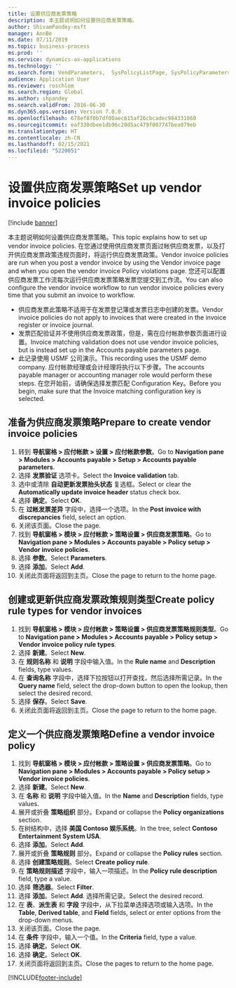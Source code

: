 ```yaml
---
title: 设置供应商发票策略
description: 本主题说明如何设置供应商发票策略。
author: ShivamPandey-msft
manager: AnnBe
ms.date: 07/11/2019
ms.topic: business-process
ms.prod: ''
ms.service: dynamics-ax-applications
ms.technology: ''
ms.search.form: VendParameters,  SysPolicyListPage, SysPolicyParameters, SysPolicySourceDocumentRuleType, SysPolicy, SysPolicySourceDocumentRule, SysQueryForm, SysQueryTableLookUp, SysQueryPrefixLookUp, SysQueryFieldLookUp
audience: Application User
ms.reviewer: roschlom
ms.search.region: Global
ms.author: shpandey
ms.search.validFrom: 2016-06-30
ms.dyn365.ops.version: Version 7.0.0
ms.openlocfilehash: 678ef8f0b7df00aec615af26cbcadec984331060
ms.sourcegitcommit: eaf330dbee1db96c20d5ac479f007747bea079eb
ms.translationtype: HT
ms.contentlocale: zh-CN
ms.lasthandoff: 02/15/2021
ms.locfileid: "5220051"
---
```

# <a name="set-up-vendor-invoice-policies"></a><span data-ttu-id="d1892-103">设置供应商发票策略</span><span class="sxs-lookup"><span data-stu-id="d1892-103">Set up vendor invoice policies</span></span>

[!include [banner](../../includes/banner.md)]

<span data-ttu-id="d1892-104">本主题说明如何设置供应商发票策略。</span><span class="sxs-lookup"><span data-stu-id="d1892-104">This topic explains how to set up vendor invoice policies.</span></span> <span data-ttu-id="d1892-105">在您通过使用供应商发票页面过帐供应商发票，以及打开供应商发票政策违规页面时，将运行供应商发票政策。</span><span class="sxs-lookup"><span data-stu-id="d1892-105">Vendor invoice policies are run when you post a vendor invoice by using the Vendor invoice page and when you open the vendor invoice Policy violations page.</span></span> <span data-ttu-id="d1892-106">您还可以配置供应商发票工作流每次运行供应商发票策略发票您提交到工作流。</span><span class="sxs-lookup"><span data-stu-id="d1892-106">You can also configure the vendor invoice workflow to run vendor invoice policies every time that you submit an invoice to workflow.</span></span> 

- <span data-ttu-id="d1892-107">供应商发票此策略不适用于在发票登记簿或发票日志中创建的发票。</span><span class="sxs-lookup"><span data-stu-id="d1892-107">Vendor invoice policies do not apply to invoices that were created in the invoice register or invoice journal.</span></span>  
- <span data-ttu-id="d1892-108">发票匹配验证并不使用供应商发票政策，但是，需在应付帐款参数页面进行设置。</span><span class="sxs-lookup"><span data-stu-id="d1892-108">Invoice matching validation does not use vendor invoice policies, but is instead set up in the Accounts payable parameters page.</span></span>  
- <span data-ttu-id="d1892-109">此记录使用 USMF 公司演示。</span><span class="sxs-lookup"><span data-stu-id="d1892-109">This recording uses the USMF demo company.</span></span> <span data-ttu-id="d1892-110">应付帐款经理或会计经理将执行以下步骤。</span><span class="sxs-lookup"><span data-stu-id="d1892-110">The accounts payable manager or accounting manager role would perform these steps.</span></span> <span data-ttu-id="d1892-111">在您开始前，请确保选择发票匹配 Configuration Key。</span><span class="sxs-lookup"><span data-stu-id="d1892-111">Before you begin, make sure that the Invoice matching configuration key is selected.</span></span>


## <a name="prepare-to-create-vendor-invoice-policies"></a><span data-ttu-id="d1892-112">准备为供应商发票策略</span><span class="sxs-lookup"><span data-stu-id="d1892-112">Prepare to create vendor invoice policies</span></span>
1. <span data-ttu-id="d1892-113">转到 **导航窗格 > 应付帐款 > 设置 > 应付帐款参数**。</span><span class="sxs-lookup"><span data-stu-id="d1892-113">Go to **Navigation pane > Modules > Accounts payable > Setup > Accounts payable parameters**.</span></span>
2. <span data-ttu-id="d1892-114">选择 **发票验证** 选项卡。</span><span class="sxs-lookup"><span data-stu-id="d1892-114">Select the **Invoice validation** tab.</span></span>
3. <span data-ttu-id="d1892-115">选中或清除 **自动更新发票抬头状态** 复选框。</span><span class="sxs-lookup"><span data-stu-id="d1892-115">Select or clear the **Automatically update invoice header** status check box.</span></span>
4. <span data-ttu-id="d1892-116">选择 **确定**。</span><span class="sxs-lookup"><span data-stu-id="d1892-116">Select **OK**.</span></span>
5. <span data-ttu-id="d1892-117">在 **过帐发票差异** 字段中，选择一个选项。</span><span class="sxs-lookup"><span data-stu-id="d1892-117">In the **Post invoice with discrepancies** field, select an option.</span></span>
6. <span data-ttu-id="d1892-118">关闭该页面。</span><span class="sxs-lookup"><span data-stu-id="d1892-118">Close the page.</span></span>
7. <span data-ttu-id="d1892-119">找到 **导航窗格 > 模块 > 应付帐款 > 策略设置 > 供应商发票策略**。</span><span class="sxs-lookup"><span data-stu-id="d1892-119">Go to **Navigation pane > Modules > Accounts payable > Policy setup > Vendor invoice policies**.</span></span>
8. <span data-ttu-id="d1892-120">选择 **参数**。</span><span class="sxs-lookup"><span data-stu-id="d1892-120">Select **Parameters**.</span></span>
9. <span data-ttu-id="d1892-121">选择 **添加**。</span><span class="sxs-lookup"><span data-stu-id="d1892-121">Select **Add**.</span></span>
10. <span data-ttu-id="d1892-122">关闭此页面将返回到主页。</span><span class="sxs-lookup"><span data-stu-id="d1892-122">Close the page to return to the home page.</span></span>

## <a name="create-policy-rule-types-for-vendor-invoices"></a><span data-ttu-id="d1892-123">创建或更新供应商发票政策规则类型</span><span class="sxs-lookup"><span data-stu-id="d1892-123">Create policy rule types for vendor invoices</span></span>
1. <span data-ttu-id="d1892-124">找到 **导航窗格 > 模块 > 应付帐款 > 策略设置 > 供应商发票策略规则类型**。</span><span class="sxs-lookup"><span data-stu-id="d1892-124">Go to **Navigation pane > Modules > Accounts payable > Policy setup > Vendor invoice policy rule types**.</span></span>
2. <span data-ttu-id="d1892-125">选择 **新建**。</span><span class="sxs-lookup"><span data-stu-id="d1892-125">Select **New**.</span></span>
3. <span data-ttu-id="d1892-126">在 **规则名称** 和 **说明** 字段中输入值。</span><span class="sxs-lookup"><span data-stu-id="d1892-126">In the **Rule name** and **Description** fields, type values.</span></span>
4. <span data-ttu-id="d1892-127">在 **查询名称** 字段中，选择下拉按钮以打开查找，然后选择所需记录。</span><span class="sxs-lookup"><span data-stu-id="d1892-127">In the **Query name** field, select the drop-down button to open the lookup, then select the desired record.</span></span>
5. <span data-ttu-id="d1892-128">选择 **保存**。</span><span class="sxs-lookup"><span data-stu-id="d1892-128">Select **Save**.</span></span>
6. <span data-ttu-id="d1892-129">关闭此页面将返回到主页。</span><span class="sxs-lookup"><span data-stu-id="d1892-129">Close the page to return to the home page.</span></span>

## <a name="define-a-vendor-invoice-policy"></a><span data-ttu-id="d1892-130">定义一个供应商发票策略</span><span class="sxs-lookup"><span data-stu-id="d1892-130">Define a vendor invoice policy</span></span>
1. <span data-ttu-id="d1892-131">找到 **导航窗格 > 模块 > 应付帐款 > 策略设置 > 供应商发票策略**。</span><span class="sxs-lookup"><span data-stu-id="d1892-131">Go to **Navigation pane > Modules > Accounts payable > Policy setup > Vendor invoice policies**.</span></span>
2. <span data-ttu-id="d1892-132">选择 **新建**。</span><span class="sxs-lookup"><span data-stu-id="d1892-132">Select **New**.</span></span>
3. <span data-ttu-id="d1892-133">在 **名称** 和 **说明** 字段中输入值。</span><span class="sxs-lookup"><span data-stu-id="d1892-133">In the **Name** and **Description** fields, type values.</span></span>
4. <span data-ttu-id="d1892-134">展开或折叠 **策略组织** 部分。</span><span class="sxs-lookup"><span data-stu-id="d1892-134">Expand or collapse the **Policy organizations** section.</span></span>
5. <span data-ttu-id="d1892-135">在树结构中，选择 **美国 Contoso 娱乐系统**。</span><span class="sxs-lookup"><span data-stu-id="d1892-135">In the tree, select **Contoso Entertainment System USA**.</span></span>
6. <span data-ttu-id="d1892-136">选择 **添加**。</span><span class="sxs-lookup"><span data-stu-id="d1892-136">Select **Add**.</span></span>
7. <span data-ttu-id="d1892-137">展开或折叠 **策略规则** 部分。</span><span class="sxs-lookup"><span data-stu-id="d1892-137">Expand or collapse the **Policy rules** section.</span></span>
8. <span data-ttu-id="d1892-138">选择 **创建策略规则**。</span><span class="sxs-lookup"><span data-stu-id="d1892-138">Select **Create policy rule**.</span></span>
9. <span data-ttu-id="d1892-139">在 **策略规则描述** 字段中，输入一项描述。</span><span class="sxs-lookup"><span data-stu-id="d1892-139">In the **Policy rule description** field, type a value.</span></span>
10. <span data-ttu-id="d1892-140">选择 **筛选器**。</span><span class="sxs-lookup"><span data-stu-id="d1892-140">Select **Filter**.</span></span>
11. <span data-ttu-id="d1892-141">选择 **添加**。</span><span class="sxs-lookup"><span data-stu-id="d1892-141">Select **Add**.</span></span> <span data-ttu-id="d1892-142">选择所需记录。</span><span class="sxs-lookup"><span data-stu-id="d1892-142">Select the desired record.</span></span>
12. <span data-ttu-id="d1892-143">在 **表**、**派生表** 和 **字段** 字段中，从下拉菜单选择选项或输入选项。</span><span class="sxs-lookup"><span data-stu-id="d1892-143">In the **Table**, **Derived table**, and **Field** fields, select or enter options from the drop-down menus.</span></span>
13. <span data-ttu-id="d1892-144">关闭该页面。</span><span class="sxs-lookup"><span data-stu-id="d1892-144">Close the page.</span></span>
14. <span data-ttu-id="d1892-145">在 **条件** 字段中，输入一个值。</span><span class="sxs-lookup"><span data-stu-id="d1892-145">In the **Criteria** field, type a value.</span></span>
15. <span data-ttu-id="d1892-146">选择 **确定**。</span><span class="sxs-lookup"><span data-stu-id="d1892-146">Select **OK**.</span></span>
16. <span data-ttu-id="d1892-147">选择 **确定**。</span><span class="sxs-lookup"><span data-stu-id="d1892-147">Select **OK**.</span></span>
17. <span data-ttu-id="d1892-148">关闭页面将返回到主页。</span><span class="sxs-lookup"><span data-stu-id="d1892-148">Close the pages to return to the home page.</span></span>



[!INCLUDE[footer-include](../../../includes/footer-banner.md)]